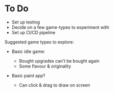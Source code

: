# To Do

* Set up testing
* Decide on a few game-types to experiment with
* Set up CI/CD pipeline

Suggested game types to explore:
* Basic idle game:
  * Bought upgrades can't be bought again
  * Some flavour & originality

* Basic paint app?
  * Can click & drag to draw on screen